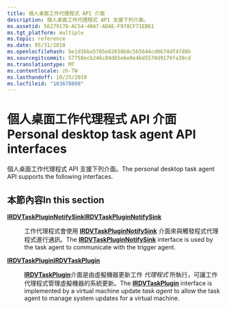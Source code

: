 ```yaml
---
title: 個人桌面工作代理程式 API 介面
description: 個人桌面工作代理程式 API 支援下列介面。
ms.assetid: 5627917D-AC54-40A7-ADAE-F978CF71EB61
ms.tgt_platform: multiple
ms.topic: reference
ms.date: 05/31/2018
ms.openlocfilehash: be1d3bba5785e62658b8c5b5644cd8674df47d8b
ms.sourcegitcommit: 57758ecb246c84d65e6e0e4bd5570d9176fa39cd
ms.translationtype: MT
ms.contentlocale: zh-TW
ms.lasthandoff: 10/25/2019
ms.locfileid: "103678808"
---
```

# <a name="personal-desktop-task-agent-api-interfaces"></a><span data-ttu-id="be3cf-103">個人桌面工作代理程式 API 介面</span><span class="sxs-lookup"><span data-stu-id="be3cf-103">Personal desktop task agent API interfaces</span></span>

<span data-ttu-id="be3cf-104">個人桌面工作代理程式 API 支援下列介面。</span><span class="sxs-lookup"><span data-stu-id="be3cf-104">The personal desktop task agent API supports the following interfaces.</span></span>

## <a name="in-this-section"></a><span data-ttu-id="be3cf-105">本節內容</span><span class="sxs-lookup"><span data-stu-id="be3cf-105">In this section</span></span>

<dl> <dt>

[<span data-ttu-id="be3cf-106">**IRDVTaskPluginNotifySink**</span><span class="sxs-lookup"><span data-stu-id="be3cf-106">**IRDVTaskPluginNotifySink**</span></span>](irdvtaskpluginnotifysink.md)
</dt> <dd>

<span data-ttu-id="be3cf-107">工作代理程式會使用 [**IRDVTaskPluginNotifySink**](irdvtaskpluginnotifysink.md) 介面來與觸發程式代理程式進行通訊。</span><span class="sxs-lookup"><span data-stu-id="be3cf-107">The [**IRDVTaskPluginNotifySink**](irdvtaskpluginnotifysink.md) interface is used by the task agent to communicate with the trigger agent.</span></span>

</dd> <dt>

[<span data-ttu-id="be3cf-108">**IRDVTaskPlugin**</span><span class="sxs-lookup"><span data-stu-id="be3cf-108">**IRDVTaskPlugin**</span></span>](irdvtaskplugin.md)
</dt> <dd>

<span data-ttu-id="be3cf-109">[**IRDVTaskPlugin**](irdvtaskplugin.md)介面是由虛擬機器更新工作 *代理程式* 所執行，可讓工作代理程式管理虛擬機器的系統更新。</span><span class="sxs-lookup"><span data-stu-id="be3cf-109">The [**IRDVTaskPlugin**](irdvtaskplugin.md) interface is implemented by a virtual machine update *task agent* to allow the task agent to manage system updates for a virtual machine.</span></span>

</dd> </dl>

 

 




